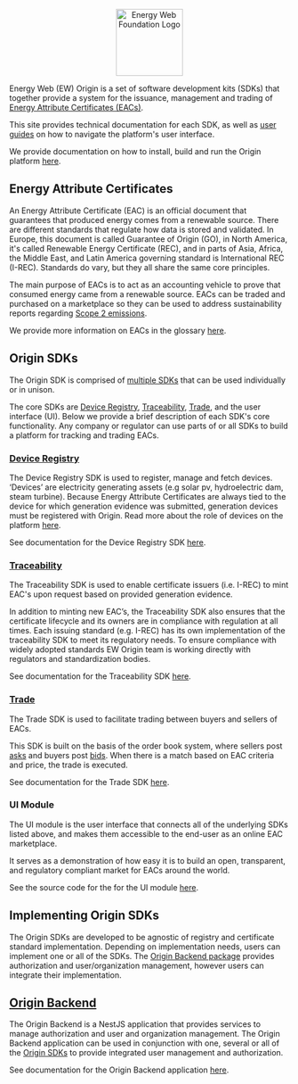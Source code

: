 <p align="center">
  <a href="https://www.energyweb.org" target="blank"><img src="./images/ew_origin.png" width="120" alt="Energy Web Foundation Logo" /></a>
</p>

Energy Web (EW) Origin is a set of software development kits (SDKs) that together provide a system for the issuance, management and trading of [Energy Attribute Certificates (EACs)](./user-guide-glossary.md#energy-attribute-certificate). 


This site provides technical documentation for each SDK, as well as [user guides](./user-guides.md) on how to navigate the platform's user interface.   

We provide documentation on how to install, build and run the Origin platform [here](getting-started.md). 

## Energy Attribute Certificates

An Energy Attribute Certificate (EAC) is an official document that guarantees that produced energy comes from a renewable source. There are different standards that regulate how data is stored and validated. In Europe, this document is called Guarantee of Origin (GO), in North America, it's called Renewable Energy Certificate (REC), and in parts of Asia, Africa, the Middle East, and Latin America governing standard is International REC (I-REC). Standards do vary, but they all share the same core principles.

The main purpose of EACs is to act as an accounting vehicle to prove that consumed energy came from a renewable source. EACs can be traded and purchased on a marketplace so they can be used to address sustainability reports regarding [Scope 2 emissions](https://ghgprotocol.org/scope_2_guidance).


We provide more information on EACs in the glossary [here](./user-guide-glossary.md#energy-attribute-certificate). 

## Origin SDKs

The Origin SDK is comprised of [multiple SDKs](./packages.md) that can be used individually or in unison.  

The core SDKs are [Device Registry](./device-registry.md), [Traceability](./traceability.md), [Trade](./trade.md), and the user interface (UI). Below we provide a brief description of each SDK's core functionality. Any company or regulator can use parts of or all SDKs to build a platform for tracking and trading EACs.

### [Device Registry](./device-registry.md)

The Device Registry SDK is used to register, manage and fetch devices. ‘Devices’ are electricity generating assets (e.g solar pv, hydroelectric dam, steam turbine). Because Energy Attribute Certificates are always tied to the device for which generation evidence was submitted, generation devices must be registered with Origin. Read more about the role of devices on the platform [here](./user-guide-reg-onboarding.md#devices).

See documentation for the Device Registry SDK [here](./device-registry.md). 

### [Traceability](./traceability.md)

The Traceability SDK is used to enable certificate issuers (i.e. I-REC) to mint EAC's upon request based on provided generation evidence.  

In addition to minting new EAC’s, the Traceability SDK also ensures that the certificate lifecycle and its owners are in compliance with  regulation at all times. Each issuing standard (e.g. I-REC) has its own implementation of the traceability SDK to meet its regulatory needs. To ensure compliance with widely adopted standards EW Origin team is working directly with regulators and standardization bodies.  

See documentation for the Traceability SDK [here](./traceability.md). 

### [Trade](./trade.md)

The Trade SDK is used to facilitate trading between buyers and sellers of EACs.   

This SDK is built on the basis of the order book system, where sellers post [asks](./user-guide-glossary.md#ask) and buyers post [bids](./user-guide-glossary.md#bid). When there is a match based on EAC criteria and price, the trade is executed. 

See documentation for the Trade SDK [here](./trade.md). 

### UI Module

The UI module is the user interface that connects all of the underlying SDKs listed above, and makes them accessible to the end-user as an online EAC marketplace.  

It serves as a demonstration of how easy it is to build an open, transparent, and regulatory compliant market for EACs around the world.  

See the source code for the for the UI module [here](https://github.com/energywebfoundation/origin/tree/master/packages/ui). 

## Implementing Origin SDKs
The Origin SDKs are developed to be agnostic of registry and certificate standard implementation. Depending on implementation needs, users can implement one or all of the SDKs. The [Origin Backend package](#origin-backend) provides authorization and user/organization management, however users can integrate their implementation. 

## [Origin Backend](./backend.md)
The Origin Backend is a NestJS application that provides services to manage authorization and user and organization management. The Origin Backend application can be used in conjunction with one, several or all of the [Origin SDKs](#origin-sdks) to provide integrated user management and authorization. 

See documentation for the Origin Backend application [here](./backend.md). 


